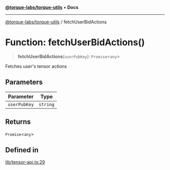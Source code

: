 [**@torque-labs/torque-utils**](../README.md) • **Docs**

***

[@torque-labs/torque-utils](../README.md) / fetchUserBidActions

# Function: fetchUserBidActions()

> **fetchUserBidActions**(`userPubKey`): `Promise`\<`any`\>

Fetches user's tensor actions

## Parameters

| Parameter | Type |
| ------ | ------ |
| `userPubKey` | `string` |

## Returns

`Promise`\<`any`\>

## Defined in

[lib/tensor-api.ts:29](https://github.com/torque-labs/torque-utils/blob/c76fb4101d477d1e8e6fb4f5de7a277964527c27/lib/tensor-api.ts#L29)
